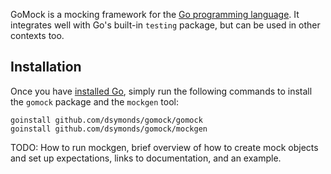 GoMock is a mocking framework for the [Go programming language][golang]. It
integrates well with Go's built-in `testing` package, but can be used in other
contexts too.

Installation
------------

Once you have [installed Go][golang-install], simply run the following commands
to install the `gomock` package and the `mockgen` tool:

    goinstall github.com/dsymonds/gomock/gomock
    goinstall github.com/dsymonds/gomock/mockgen

TODO: How to run mockgen, brief overview of how to create mock objects and set
up expectations, links to documentation, and an example.

[golang]: http://golang.org/
[golang-install]: http://golang.org/doc/install.html#releases
